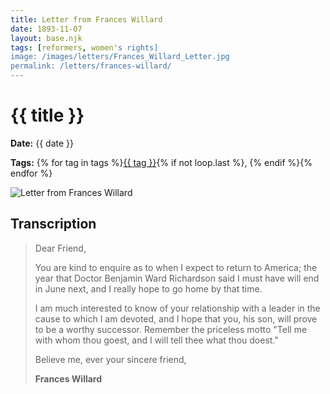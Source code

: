 ```yaml
---
title: Letter from Frances Willard
date: 1893-11-07
layout: base.njk
tags: [reformers, women's rights]
image: /images/letters/Frances_Willard_Letter.jpg
permalink: /letters/frances-willard/
---
```



<div class="letter-header">
  <h1>{{ title }}</h1>
  <p><strong>Date:</strong> {{ date }}</p>
  <p><strong>Tags:</strong> {% for tag in tags %}<a href="/tags/{{ tag | slug }}">{{ tag }}</a>{% if not loop.last %}, {% endif %}{% endfor %}</p>
</div>

<div class="letter-body">
  <div class="letter-image">
    <img src="{{ image }}" alt="Letter from Frances Willard">
  </div>

  <div class="letter-transcription">
    <h2>Transcription</h2>
    <blockquote>
      <p>Dear Friend,</p>
      <p>You are kind to enquire as to when I expect to return to America; the year that Doctor Benjamin Ward Richardson said I must have will end in June next, and I really hope to go home by that time.</p>
      <p>I am much interested to know of your relationship with a leader in the cause to which I am devoted, and I hope that you, his son, will prove to be a worthy successor. Remember the priceless motto "Tell me with whom thou goest, and I will tell thee what thou doest."</p>
      <p>Believe me, ever your sincere friend,</p>
      <p><strong>Frances Willard</strong></p>
    </blockquote>
  </div>
</div>
